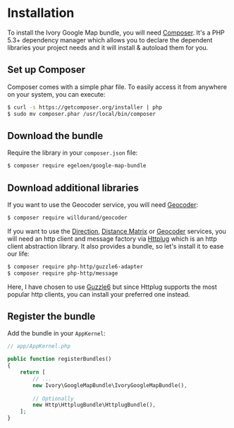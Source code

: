 # Installation

To install the Ivory Google Map bundle, you will need [Composer](http://getcomposer.org).  It's a PHP 5.3+ dependency 
manager which allows you to declare the dependent libraries your project needs and it will install & autoload them for 
you.

## Set up Composer

Composer comes with a simple phar file. To easily access it from anywhere on your system, you can execute:

``` bash
$ curl -s https://getcomposer.org/installer | php
$ sudo mv composer.phar /usr/local/bin/composer
```

## Download the bundle

Require the library in your `composer.json` file:

``` bash
$ composer require egeloen/google-map-bundle
```

## Download additional libraries

If you want to use the Geocoder service, you will need [Geocoder](http://github.com/willdurand/Geocoder):

``` bash
$ composer require willdurand/geocoder
```

If you want to use the [Direction](/doc/service/direction/direction.md), 
[Distance Matrix](/doc/service/geocoder/distance-matrix.md) or 
[Geocoder](/doc/service/geocoder/geocoder.md) services, you will need an http client and message factory via 
[Httplug](http://httplug.io/) which is an http client abstraction library. It also provides a bundle, so let's install 
it to ease our life:

``` bash
$ composer require php-http/guzzle6-adapter
$ composer require php-http/message
```

Here, I have chosen to use [Guzzle6](http://docs.guzzlephp.org/en/latest/psr7.html) but since Httplug supports the 
most popular http clients, you can install your preferred one instead.

## Register the bundle

Add the bundle in your `AppKernel`:

``` php
// app/AppKernel.php

public function registerBundles()
{
    return [
        // ...
        new Ivory\GoogleMapBundle\IvoryGoogleMapBundle(),
        
        // Optionally
        new Http\HttplugBundle\HttplugBundle(),
    ];
}
```
